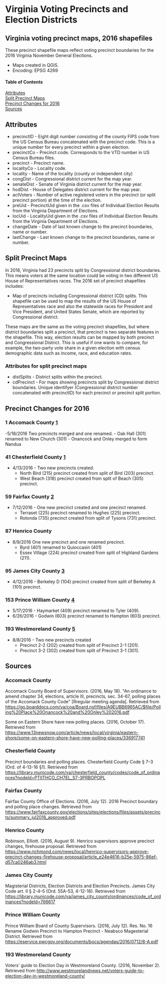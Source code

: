 # Virginia Voting Precincts and Election Districts
## Virginia voting precinct maps, 2016 shapefiles
These precinct shapefile maps reflect voting precinct boundaries for the 2016 Virginia November General Elections.
* Maps created in QGIS.
* Encoding: EPSG 4269
#### Table of Contents
[Attributes](#attributes)  
[Split Precinct Maps](#split-precinct-maps)  
[Precinct Changes for 2016](#precinct-changes-for-2016)  
[Sources](#sources)
<a name="attributes"/>
## Attributes
* precinctID - Eight digit number consisting of the county FIPS code from the US Census Bureau concatenated with the precinct code. This is a unique number for every precinct within a given election.
* precinctCo - Precinct code. Corresponds to the VTD number in US Census Bureau files.
* precinct - Precinct name.
* localityCo - Locality code.
* locality - Name of the locality (county or independent city)
* congDist - Congressional district current for the map year.
* senateDist - Senate of Virginia district current for the map year.
* hodDist - House of Delegates district current for the map year.
* actVoters - Number of active registered voters in the precinct (or split precinct portion) at the time of the election.
* preUid - PrecinctUid given in the .csv files of Individual Election Results from the Virginia Department of Elections.
* locUid - LocalityUid given in the .csv files of Individual Election Results from the Virginia Department of Elections.
* changeDate - Date of last known change to the precinct boundaries, name or number.
* lastChange - Last known change to the precinct boundaries, name or number.  
## Split Precinct Maps
In 2016, Virginia had 23 precincts split by Congressional district boundaries. This means voters at the same location could be voting in two different US House of Representatives races.
The 2016 set of precinct shapefiles includes:
- Map of precincts including Congressional district (CD) splits. This shapefile can be used to map the results of the US House of Representatives race and also the statewide races for President and Vice President, and United States Senate, which are reported by Congressional district.

These maps are the same as the voting precinct shapefiles, but where district boundaries split a precinct, that precinct is two separate features in the shapefile. This way, election results can be mapped by both precinct and Congressional District. This is useful if one wants to compare, for example, the two-party vote share in a given  election with census demographic data such as income, race, and education rates.  
### Attributes for split precinct maps
* distSplits - District splits within the precinct.
* cdPrecinct - For maps showing precincts split by Congressional district boundaries. Unique identifyer (Congressional district number concatenated with precinctID) for each precinct or precinct split portion.
## Precinct Changes for 2016
### 1 Accomack County [1](#accomack-county)
-5/18/2016 Two precincts merged and one renamed.
	- Oak Hall (301) renamed to New Church (301)
	- Onancock and Onley merged to form Nandua
### 41 Chesterfield County [1](#chesterfield-county)
- 4/13/2016 - Two new precincts created.
	- North Bird (215) precinct created from split of Bird (203) precinct.
	- West Beach (318) precinct created from split of Beach (305) precinct.
### 59 Fairfax County [2](#fairfax-county)
- 7/12/2016 - One new precinct created and one precinct renamed.
	- Terraset (225) precinct renamed to Hughes (225) precinct.
	- Rotonda (735) precinct created from split of Tysons (731) precinct.
### 87 Henrico County
- 8/9/2016 One new precinct and one renamed precinct.
	- Byrd (401) renamed to Quioccasin (401)
	- Essex Village (224) precinct created from split of Highland Gardens (211).
### 95 James City County [3](#james-city-county)
- 4/12/2016 - Berkeley D (104) precinct created from split of Berkeley A (101) precinct.
### 153 Prince William County [4](#prince-william-county)
- 5/17/2016 - Haymarket (409) precinct renamed to Tyler (409).
- 6/26/2016 - Godwin (603) precinct renamed to Hampton (603) precinct.
### 193 Westmoreland County [5](#westmoreland-county)
- 8/8/2016 - Two new precincts created 
	- Precinct 2-2 (202) created from split of Precinct 2-1 (201).
	- Precinct 3-2 (302) created from split of Precinct 3-1 (301).
## Sources
### Accomack County
Accomack County Board of Supervisors. (2016, May 18). "An ordinance to amend chapter 34, elections,
article III, precincts, sec. 34-67, polling places of the Accomack County Code" [Rregular meeting agenda]. Retrieved from https://go.boarddocs.com/va/coa/Board.nsf/files/A9EUBB6965AC/$file/Polling%20Place%20Onancock%20and%20Onley%202016.pdf

Some on Eastern Shore have new polling places. (2016, October 17). Retrieved from https://www.13newsnow.com/article/news/local/virginia/eastern-shore/some-on-eastern-shore-have-new-polling-places/336917741
### Chesterfield County
Precinct boundaries and polling places. Chesterfield County Code § 7–3 (Ord. of 4-13-16 §1). Retrieved from https://library.municode.com/va/chesterfield_county/codes/code_of_ordinances?nodeId=PTIITHCO_CH7EL_S7-3PRBOPOPL
### Fairfax County
Fairfax County Office of Elections. (2016, July 12). 2016 Precinct boundary and polling place changes. Retrieved from https://www.fairfaxcounty.gov/elections/sites/elections/files/assets/precincts/summary_jul2016_approved.pdf
### Henrico County
Robinson, Elliott. (2016, August 9). Henrico supervisors approve precinct changes, firehouse proposal. Retrieved from https://www.richmond.com/news/local/henrico-supervisors-approve-precinct-changes-firehouse-proposal/article_e24e4616-b25e-5975-86ef-d57ca0246ab3.html
### James City County
Magisterial Districts, Election Districts and Election Precincts. James City Code art. II § 2-4–5 (Ord. 55A-53, 4-12-16). Retrieved from https://library.municode.com/va/james_city_county/ordinances/code_of_ordinances?nodeId=766617
### Prince William County
Prince William Board of County Supervisors. (2016, July 12). Res. No. 16 Rename Godwin Precinct to Hampton Precinct - Neabsco Magesterial District. Retrieved from https://eservice.pwcgov.org/documents/bocs/agendas/2016/0712/8-A.pdf
### 193 Westmoreland County 
Voters’ guide to Election Day in Westmoreland County. (2016, November 2). Retrieved from http://www.westmorelandnews.net/voters-guide-to-election-day-in-westmoreland-county/
